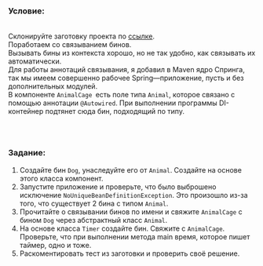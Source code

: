 </div><div class="lesson-question"><div class="lesson-description"><h3><strong>Условие:</strong></h3>

<p><br>
Склонируйте заготовку проекта по <a href="https://github.com/KataAcademy/PP_2_1_3_SpringBeans" target="_blank">ссылке</a>.<br>
Поработаем со связыванием бинов.<br>
Вызывать бины из контекста хорошо, но не так удобно, как связывать их автоматически.<br>
Для работы аннотаций связывания, я добавил в Maven ядро Cпринга, так мы имеем совершенно рабочее Spring—приложение, пусть и без дополнительных модулей.<br>
В компоненте <code>AnimalCage </code>есть поле типа <code>Animal</code>, которое связано с помощью аннотации <code>@Autowired</code>. При выполнении программы DI-контейнер подтянет сюда бин, подходящий по типу.</p>

<h3>&nbsp;</h3>

<h3><strong>Задание:&nbsp;</strong></h3>


1) Создайте бин <code>Dog</code>, унаследуйте его от <code>Animal</code>. Создайте на основе этого класса компонент.<br>
2) Запустите приложение и проверьте, что было выброшено исключение <code>NoUniqueBeanDefinitionException</code>. Это произошло из-за того, что существует 2 бина с типом <code>Animal</code>.<br>
3) Прочитайте о связывании бинов по имени и свяжите <code>AnimalCage</code> c бином <code>Dog</code> через абстрактный класс&nbsp;<code>Animal</code>.<br>
4) На основе класса <code>Timer</code> создайте бин. Свяжите с <code>AnimalCage</code>. Проверьте, что при выполнении метода main время, которое пишет таймер, одно и тоже.<br>
5) Раскоментировать тест из заготовки и проверить своё решение.
